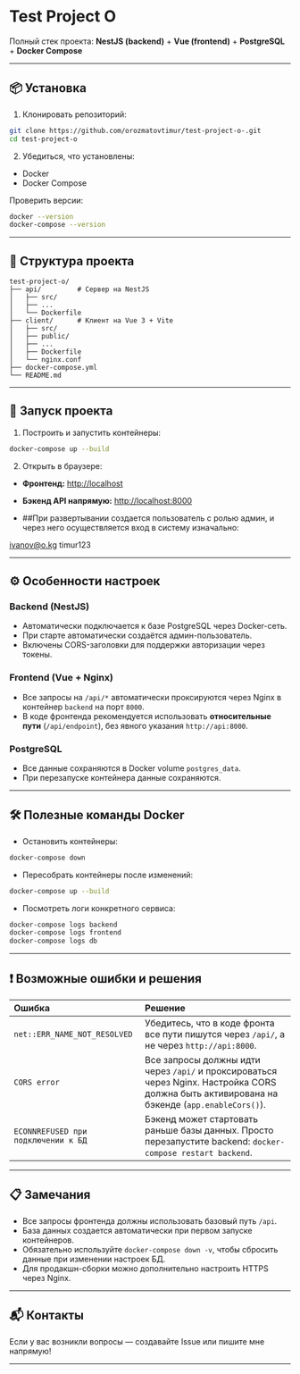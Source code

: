 # Test Project O

Полный стек проекта: **NestJS (backend)** + **Vue (frontend)** + **PostgreSQL** + **Docker Compose**

---

## 📦 Установка

1. Клонировать репозиторий:

```bash
git clone https://github.com/orozmatovtimur/test-project-o-.git
cd test-project-o
```

2. Убедиться, что установлены:

- Docker
- Docker Compose

Проверить версии:

```bash
docker --version
docker-compose --version
```

---

## 📂 Структура проекта

```
test-project-o/
├── api/         # Сервер на NestJS
│   ├── src/
│   ├── ...
│   └── Dockerfile
├── client/      # Клиент на Vue 3 + Vite
│   ├── src/
│   ├── public/
│   ├── ...
│   ├── Dockerfile
│   └── nginx.conf
├── docker-compose.yml
└── README.md
```

---

## 🚀 Запуск проекта

1. Построить и запустить контейнеры:

```bash
docker-compose up --build
```

2. Открыть в браузере:

- **Фронтенд:** [http://localhost](http://localhost)
- **Бэкенд API напрямую:** [http://localhost:8000](http://localhost:8000)


- ##При развертывании создается пользователь с ролью админ, и через него осуществляется вход в систему изначально:

ivanov@o.kg
timur123

---

## ⚙️ Особенности настроек

### Backend (NestJS)

- Автоматически подключается к базе PostgreSQL через Docker-сеть.
- При старте автоматически создаётся админ-пользователь.
- Включены CORS-заголовки для поддержки авторизации через токены.

### Frontend (Vue + Nginx)

- Все запросы на `/api/*` автоматически проксируются через Nginx в контейнер `backend` на порт `8000`.
- В коде фронтенда рекомендуется использовать **относительные пути** (`/api/endpoint`), без явного указания `http://api:8000`.

### PostgreSQL

- Все данные сохраняются в Docker volume `postgres_data`.
- При перезапуске контейнера данные сохраняются.

---

## 🛠 Полезные команды Docker

- Остановить контейнеры:

```bash
docker-compose down
```

- Пересобрать контейнеры после изменений:

```bash
docker-compose up --build
```

- Посмотреть логи конкретного сервиса:

```bash
docker-compose logs backend
docker-compose logs frontend
docker-compose logs db
```

---

## ❗ Возможные ошибки и решения

| Ошибка | Решение |
|:------|:--------|
| `net::ERR_NAME_NOT_RESOLVED` | Убедитесь, что в коде фронта все пути пишутся через `/api/`, а не через `http://api:8000`. |
| `CORS error` | Все запросы должны идти через `/api/` и проксироваться через Nginx. Настройка CORS должна быть активирована на бэкенде (`app.enableCors()`). |
| `ECONNREFUSED при подключении к БД` | Бэкенд может стартовать раньше базы данных. Просто перезапустите backend: `docker-compose restart backend`. |

---

## 📋 Замечания

- Все запросы фронтенда должны использовать базовый путь `/api`.
- База данных создается автоматически при первом запуске контейнеров.
- Обязательно используйте `docker-compose down -v`, чтобы сбросить данные при изменении настроек БД.
- Для продакшн-сборки можно дополнительно настроить HTTPS через Nginx.

---

## 📬 Контакты

Если у вас возникли вопросы — создавайте Issue или пишите мне напрямую!

---
